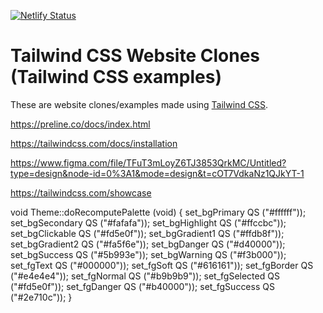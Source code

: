 [![Netlify Status](https://api.netlify.com/api/v1/badges/8d15bbfe-78cd-4e0e-8729-68c1ca6d8bce/deploy-status)](https://app.netlify.com/sites/frosty-feynman-7686e6/deploys)
# Tailwind CSS Website Clones (Tailwind CSS examples)
These are website clones/examples made using [Tailwind CSS](tailwindcss.com). 

https://preline.co/docs/index.html

https://tailwindcss.com/docs/installation

https://www.figma.com/file/TFuT3mLoyZ6TJ3853QrkMC/Untitled?type=design&node-id=0%3A1&mode=design&t=cOT7VdkaNz1QJkYT-1

https://tailwindcss.com/showcase


void Theme::doRecomputePalette (void) {
set_bgPrimary   QS ("#ffffff"));
set_bgSecondary QS ("#fafafa"));
set_bgHighlight QS ("#ffccbc"));
set_bgClickable QS ("#fd5e0f"));
set_bgGradient1 QS ("#ffdb8f"));
set_bgGradient2 QS ("#fa5f6e"));
set_bgDanger    QS ("#d40000"));
set_bgSuccess   QS ("#5b993e"));
set_bgWarning   QS ("#f3b000"));
set_fgText      QS ("#000000"));
set_fgSoft      QS ("#616161"));
set_fgBorder    QS ("#e4e4e4"));
set_fgNormal    QS ("#b9b9b9"));
set_fgSelected  QS ("#fd5e0f"));
set_fgDanger    QS ("#b40000"));
set_fgSuccess   QS ("#2e710c"));
}